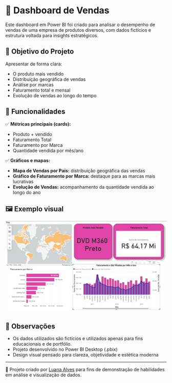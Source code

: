 # 🛒 Dashboard de Vendas

Este dashboard em Power BI foi criado para analisar o desempenho de vendas de uma empresa de produtos diversos, com dados fictícios e estrutura voltada para insights estratégicos.

## 🎯 Objetivo do Projeto

Apresentar de forma clara:
- O produto mais vendido
- Distribuição geográfica de vendas
- Análise por marcas
- Faturamento total e mensal
- Evolução de vendas ao longo do tempo

## 🧩 Funcionalidades

✅ **Métricas principais (cards):**
- Produto + vendido
- Faturamento Total
- Faturamento por Marca
- Quantidade vendida por mês/ano

✅ **Gráficos e mapas:**
- **Mapa de Vendas por País:** distribuição geográfica das vendas
- **Gráfico de Faturamento por Marca:** destaque para as marcas mais lucrativas
- **Evolução de Vendas:** acompanhamento da quantidade vendida ao longo do ano

## 🖼️ Exemplo visual

![Dashboard de Vendas](./Overview%20Vendas.png)

## 📌 Observações

- Os dados utilizados são fictícios e utilizados apenas para fins educacionais e de portfólio.
- Projeto desenvolvido no Power BI Desktop (.pbix)
- Design visual pensado para clareza, objetividade e estética moderna

---

🔗 Projeto criado por [Luana Alves](https://github.com/Luaninhadejulho) para fins de demonstração de habilidades em análise e visualização de dados.
